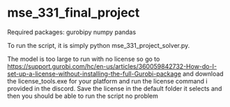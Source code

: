 # mse_331_final_project

Required packages:
gurobipy
numpy
pandas

To run the script, it is simply python mse_331_project_solver.py.

The model is too large to run with no license so go to https://support.gurobi.com/hc/en-us/articles/360059842732-How-do-I-set-up-a-license-without-installing-the-full-Gurobi-package and download the license_tools.exe for your platform and run the license command i provided in the discord.
Save the license in the default folder it selects and then you should be able to run the script no problem
